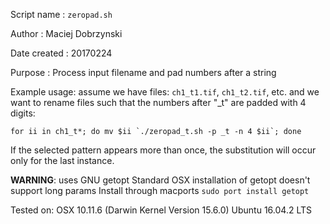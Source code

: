 Script name      : `zeropad.sh`

Author           : Maciej Dobrzynski

Date created     : 20170224

Purpose          : Process input filename and pad numbers after a string

Example usage:
  assume we have files: `ch1_t1.tif`, `ch1_t2.tif`, etc.
  and we want to rename files such that the numbers after "_t" are padded with 4 digits:

  ``for ii in ch1_t*; do mv $ii `./zeropad_t.sh -p _t -n 4 $ii`; done``

If the selected pattern appears more than once,
the substitution will occur only for the last instance.

**WARNING**: uses GNU getopt
Standard OSX installation of getopt doesn't support long params
Install through macports
`sudo port install getopt`

Tested on:
OSX 10.11.6 (Darwin Kernel Version 15.6.0)
Ubuntu 16.04.2 LTS
